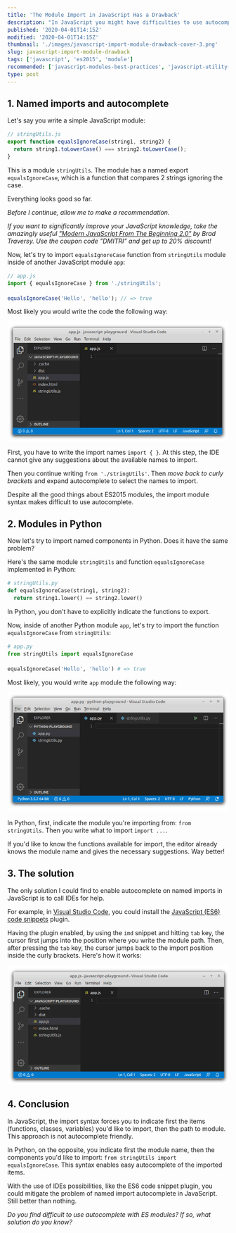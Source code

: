 ```yaml
---
title: 'The Module Import in JavaScript Has a Drawback'
description: "In JavaScript you might have difficulties to use autocomplete on named imports. Let's study the problem and find a solution."
published: '2020-04-01T14:15Z'
modified: '2020-04-01T14:15Z'
thumbnail: './images/javascript-import-module-drawback-cover-3.png'
slug: javascript-import-module-drawback
tags: ['javascript', 'es2015', 'module']
recommended: ['javascript-modules-best-practices', 'javascript-utility-libraries']
type: post
---
```


## 1. Named imports and autocomplete

Let's say you write a simple JavaScript module:

```javascript
// stringUtils.js
export function equalsIgnoreCase(string1, string2) {
  return string1.toLowerCase() === string2.toLowerCase();
}
```

This is a module `stringUtils`. The module has a named export `equalsIgnoreCase`, which is a function that compares 2 strings ignoring the case.  

Everything looks good so far.  

*Before I continue, allow me to make a recommendation.* 

*If you want to significantly improve your JavaScript knowledge, take the  amazingly useful ["Modern JavaScript From The Beginning 2.0"](https://www.traversymedia.com/a/2147528886/FqXWyazh) by Brad Traversy. Use the coupon code "DMITRI" and get up to 20% discount!*

Now, let's try to import `equalsIgnoreCase` function from `stringUtils` module inside of another JavaScript module `app`:

```javascript
// app.js
import { equalsIgnoreCase } from './stringUtils';

equalsIgnoreCase('Hello', 'hello'); // => true
```

 Most likely you would write the code the following way:

![JavaScript Import Module Difficult Autocomplete](./images/javascript-import-5.gif)

First, you have to write the import names `import { }`. At this step, the IDE cannot give any suggestions about the available names to import.  

Then you continue writing `from './stringUtils'`. Then *move back to curly brackets* and expand autocomplete to select the names to import.  

Despite all the good things about ES2015 modules, the import module syntax makes difficult to use autocomplete.  

## 2. Modules in Python

Now let's try to import named components in Python. Does it have the same problem?  

Here's the same module `stringUtils` and function `equalsIgnoreCase` implemented in Python:

```python
# stringUtils.py
def equalsIgnoreCase(string1, string2):
  return string1.lower() == string2.lower()
```

In Python, you don't have to explicitly indicate the functions to export.  

Now, inside of another Python module `app`, let's try to import the function `equalsIgnoreCase` from `stringUtils`:

```python
# app.py
from stringUtils import equalsIgnoreCase

equalsIgnoreCase('Hello', 'hello') # => true
```

Most likely, you would write `app` module the following way:

![Python Import Module Good Autocomplete](./images/python-import-2.gif)

In Python, first, indicate the module you're importing from: `from stringUtils`. Then you write what to import `import ...`.  

If you'd like to know the functions available for import, the editor already knows the module name and gives the necessary suggestions. Way better!

## 3. The solution

The only solution I could find to enable autocomplete on named imports in JavaScript is to call IDEs for help.

For example, in [Visual Studio Code](https://code.visualstudio.com/), you could install the [JavaScript (ES6) code snippets](https://marketplace.visualstudio.com/items?itemName=xabikos.JavaScriptSnippets) plugin.  

Having the plugin enabled, by using the `imd` snippet and hitting `tab` key, the cursor first jumps into the position where you write the module path. Then, after pressing the `tab` key, the cursor jumps back to the import position inside the curly brackets. Here's how it works:

![JavaScript Import Module Autocomplete With Plugin](./images/javascript-import-plugin.gif)

## 4. Conclusion

In JavaScript, the import syntax forces you to indicate first the items (functions, classes, variables) you'd like to import, then the path to module. This approach is not autocomplete friendly.  

In Python, on the opposite, you indicate first the module name, then the components you'd like to import: `from stringUtils import equalsIgnoreCase`. This syntax enables easy autocomplete of the imported items.  

With the use of IDEs possibilities, like the ES6 code snippet plugin, you could mitigate the problem of named import autocomplete in JavaScript. Still better than nothing.  

*Do you find difficult to use autocomplete with ES modules? If so, what solution do you know?*
